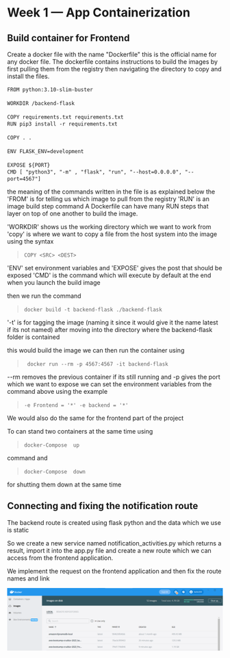 # Week 1 — App Containerization

## Build container for Frontend

Create a docker file with the name "Dockerfile" this is the official name for any docker file. The dockerfile contains instructions to build the images by first pulling them from the registry then navigating the directory to copy and install the files.

```
FROM python:3.10-slim-buster

WORKDIR /backend-flask

COPY requirements.txt requirements.txt
RUN pip3 install -r requirements.txt

COPY . .

ENV FLASK_ENV=development

EXPOSE ${PORT}
CMD [ "python3", "-m" , "flask", "run", "--host=0.0.0.0", "--port=4567"]
```

the meaning of the commands written in the file is as explained below
the
'FROM' is for telling us which image to pull from the registry
'RUN' is an image build step command
A Dockerfile can have many RUN steps that layer on top of one another to build the image.

'WORKDIR' shows us the working directory which we want to work from
'copy' is where we want to copy a file from the host system into the image using the syntax

> `COPY <SRC> <DEST>`

'ENV' set environment variables and
'EXPOSE' gives the post that should be exposed
'CMD' is the command which will execute by default at the end when you launch the build image

then we run the command

> `docker build -t backend-flask ./backend-flask`

'-t' is for tagging the image (naming it since it would give it the name latest if its not named)
after moving into the directory where the backend-flask folder is contained

this would build the image we can then run the container using

> ` docker run --rm -p 4567:4567 -it backend-flask`

--rm removes the previous container if its still running and -p gives the port which we want to expose
we can set the environment variables from the command above using the example

> `-e Frontend = '*' -e backend = '*'`

We would also do the same for the frontend part of the project

To can stand two containers at the same time using

> `docker-Compose  up`

command and

> `docker-Compose  down`

for shutting them down at the same time

## Connecting and fixing the notification route

The backend route is created using flask python and the data which we use is static

So we create a new service named notification_activities.py which returns a result, import it into the app.py file and create a new route which we can access from the frontend application.

We implement the request on the frontend application and then fix the route names and link


![docker desktop running image](./assets/docker_desktop.png)
